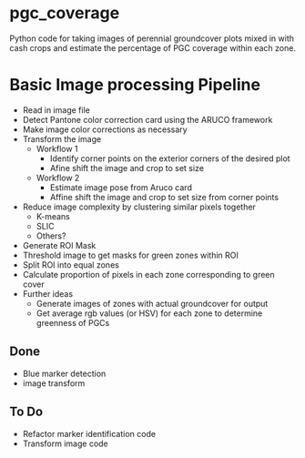 # pgc_coverage
Python code for taking images of perennial groundcover plots mixed in with cash crops and estimate the percentage of PGC coverage within each zone.

# Basic Image processing Pipeline
* Read in image file
* Detect Pantone color correction card using the ARUCO framework
* Make image color corrections as necessary
* Transform the image
    * Workflow 1
        * Identify corner points on the exterior corners of the desired plot
        * Afine shift the image and crop to set size
    * Workflow 2
        * Estimate image pose from Aruco card
        * Affine shift the image and crop to set size from corner points
* Reduce image complexity by clustering similar pixels together
    * K-means
    * SLIC
    * Others?
* Generate ROI Mask
* Threshold image to get masks for green zones within ROI
* Split ROI into equal zones
* Calculate proportion of pixels in each zone corresponding to green cover
* Further ideas
    * Generate images of zones with actual groundcover for output
    * Get average rgb values (or HSV) for each zone to determine greenness of PGCs

## Done
* Blue marker detection
* image transform

## To Do
* Refactor marker identification code
* Transform image code
